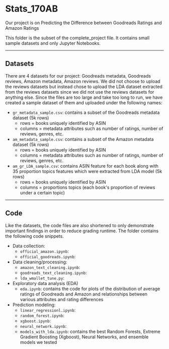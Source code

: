
# Stats_170AB

Our project is on Predicting the Difference between Goodreads Ratings and Amazon Ratings

This folder is the subset of the complete_project file. It contains small sample datasets and only Jupyter Notebooks.

---

## Datasets

There are 4 datasets for our project: Goodreads metadata, Goodreads reviews, Amazon metadata, Amazon reviews. We did not choose to upload the reviews datasets but instead chose to upload the LDA dataset extracted from the reviews datasets since we did not use the reviews datasets for anything else. Since the files are too large and take too long to run, we have created a sample dataset of them and uploaded under the following names:
- ```gr_metadata_sample.csv```: contains a subset of the Goodreads metadata dataset (5k rows)
   - rows = books uniquely identified by ASIN
   - columns = metadata attributes such as number of ratings, number of reviews, genres, etc.
- ```am_metadata_sample.csv```: contains a subset of the Amazon metadata dataset (5k rows)
    - rows = books uniquely identified by ASIN
   - columns = metadata attributes such as number of ratings, number of reviews, genres, etc.
- ```am_gr_LDA_sample.csv```: contains ASIN feature for each book along with 35 proportion topics features which were extracted from LDA model (5k rows)
   - rows = books uniquely identified by ASIN
   - columns = proportions topics (each book's proportion of reviews under a certain topic)
   
----

## Code

Like the datasets, the code files are also shortened to only demonstrate important findings in order to reduce grading runtime. The folder contains the following code snippets.
- Data collection:
   - ```official_amazon.ipynb```:
   - ```official_goodreads.ipynb```:
- Data cleaning/processing:
   - ```amazon_text_cleaning.ipynb```:
   - ```goodreads_text_cleaning.ipynb```:
   - ```lda_wmallet_tune.py```:
- Exploratory data analysis (EDA)
   - ```eda.ipynb```: contains the code for plots of the distribution of average ratings of Goodreads and Amazon and relationships between various attributes and rating differences
- Prediction modeling:
   - ```linear_regressionl.ipynb```:
   - ```random_forest.ipynb```:
   - ```xgboost.ipynb```:
   - ```neural_network.ipynb```:
   - ```models_with_lda.ipynb```: contains the best Random Forests, Extreme Gradient Boosting (Xgboost), Neural Networks, and ensemble models we tested
